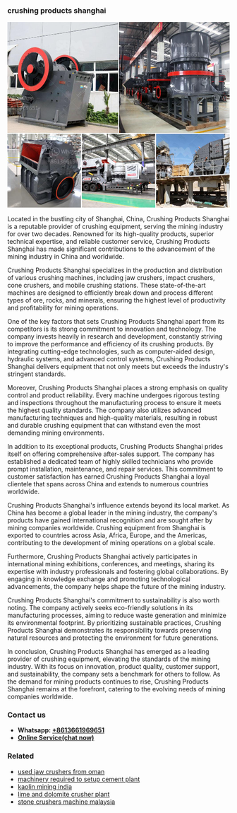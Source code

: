 <h3>crushing products shanghai</h3><img src='1704951676.jpg' alt=''><p>Located in the bustling city of Shanghai, China, Crushing Products Shanghai is a reputable provider of crushing equipment, serving the mining industry for over two decades. Renowned for its high-quality products, superior technical expertise, and reliable customer service, Crushing Products Shanghai has made significant contributions to the advancement of the mining industry in China and worldwide.</p><p>Crushing Products Shanghai specializes in the production and distribution of various crushing machines, including jaw crushers, impact crushers, cone crushers, and mobile crushing stations. These state-of-the-art machines are designed to efficiently break down and process different types of ore, rocks, and minerals, ensuring the highest level of productivity and profitability for mining operations.</p><p>One of the key factors that sets Crushing Products Shanghai apart from its competitors is its strong commitment to innovation and technology. The company invests heavily in research and development, constantly striving to improve the performance and efficiency of its crushing products. By integrating cutting-edge technologies, such as computer-aided design, hydraulic systems, and advanced control systems, Crushing Products Shanghai delivers equipment that not only meets but exceeds the industry's stringent standards.</p><p>Moreover, Crushing Products Shanghai places a strong emphasis on quality control and product reliability. Every machine undergoes rigorous testing and inspections throughout the manufacturing process to ensure it meets the highest quality standards. The company also utilizes advanced manufacturing techniques and high-quality materials, resulting in robust and durable crushing equipment that can withstand even the most demanding mining environments.</p><p>In addition to its exceptional products, Crushing Products Shanghai prides itself on offering comprehensive after-sales support. The company has established a dedicated team of highly skilled technicians who provide prompt installation, maintenance, and repair services. This commitment to customer satisfaction has earned Crushing Products Shanghai a loyal clientele that spans across China and extends to numerous countries worldwide.</p><p>Crushing Products Shanghai's influence extends beyond its local market. As China has become a global leader in the mining industry, the company's products have gained international recognition and are sought after by mining companies worldwide. Crushing equipment from Shanghai is exported to countries across Asia, Africa, Europe, and the Americas, contributing to the development of mining operations on a global scale.</p><p>Furthermore, Crushing Products Shanghai actively participates in international mining exhibitions, conferences, and meetings, sharing its expertise with industry professionals and fostering global collaborations. By engaging in knowledge exchange and promoting technological advancements, the company helps shape the future of the mining industry.</p><p>Crushing Products Shanghai's commitment to sustainability is also worth noting. The company actively seeks eco-friendly solutions in its manufacturing processes, aiming to reduce waste generation and minimize its environmental footprint. By prioritizing sustainable practices, Crushing Products Shanghai demonstrates its responsibility towards preserving natural resources and protecting the environment for future generations.</p><p>In conclusion, Crushing Products Shanghai has emerged as a leading provider of crushing equipment, elevating the standards of the mining industry. With its focus on innovation, product quality, customer support, and sustainability, the company sets a benchmark for others to follow. As the demand for mining products continues to rise, Crushing Products Shanghai remains at the forefront, catering to the evolving needs of mining companies worldwide.</p><h3>Contact us</h3><ul><li><strong>Whatsapp:&nbsp;<a href="https://wa.me/8613661969651">+8613661969651</a></strong></li><li><a href="https://swt.shibang-china.com/?git&amp;zhl&amp;crushing products shanghai"><strong>Online Service(chat now)</strong></a></li></ul><h3>Related</h3><ul><li><a href='used jaw crushers from oman.md'>used jaw crushers from oman</a></li><li><a href='machinery required to setup cement plant.md'>machinery required to setup cement plant</a></li><li><a href='kaolin mining india.md'>kaolin mining india</a></li><li><a href='lime and dolomite crusher plant.md'>lime and dolomite crusher plant</a></li><li><a href='stone crushers machine malaysia.md'>stone crushers machine malaysia</a></li></ul>